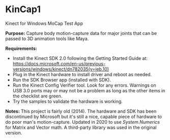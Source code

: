 # KinCap1
Kinect for Windows MoCap Test App

**Purpose:** 
Capture body motion-capture data for major joints that can be passed to 3D animation tools like Maya.

**Requirements:**
- Install the Kinect SDK 2.0 following the Getting Started Guide at: https://docs.microsoft.com/en-us/previous-versions/windows/kinect/dn782035(v=ieb.10)
- Plug in the Kinect hardware to install driver and reboot as needed.
- Run the SDK Browser app (installed with SDK).
- Run the Kinect Config Verifier tool. Look for any errors. Warnings on USB 3.0 ports may or may not be a problem as long as the other items in the checklist are green.
- Try the samples to validate the hardware is working.

**Notes:**
This project is fairly old (2014). The hardware and SDK has been discontinued by Microsoft but it's still a nice, capable piece of hardware to do poor man's motion-capture.
Updated in 2020 to use *System.Numerics* for Matrix and Vector math. A third-party library was used in the original version.
